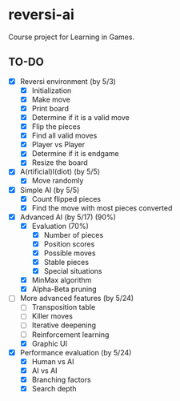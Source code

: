# reversi-ai
Course project for Learning in Games.

## TO-DO
- [x] Reversi environment (by 5/3)
    - [x] Initialization
    - [x] Make move
    - [x] Print board
    - [x] Determine if it is a valid move
    - [x] Flip the pieces
    - [x] Find all valid moves
    - [x] Player vs Player
    - [x] Determine if it is endgame
    - [x] Resize the board
- [x] A(rtificial)I(diot) (by 5/5)
    - [x] Move randomly
- [x] Simple AI (by 5/5)
    - [x] Count flipped pieces
    - [x] Find the move with most pieces converted
- [x] Advanced AI (by 5/17) (90%)
    - [x] Evaluation (70%)
        - [x] Number of pieces
        - [x] Position scores
        - [x] Possible moves
        - [x] Stable pieces
        - [x] Special situations
    - [x] MinMax algorithm
    - [x] Alpha-Beta pruning
- [ ] More advanced features (by 5/24)
    - [ ] Transposition table
    - [ ] Killer moves
    - [ ] Iterative deepening
    - [ ] Reinforcement learning
    - [x] Graphic UI
- [x] Performance evaluation (by 5/24)
    - [x] Human vs AI
    - [x] AI vs AI
    - [x] Branching factors
    - [x] Search depth
